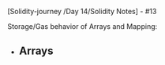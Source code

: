 
[Solidity-journey /Day 14/Solidity Notes] - #13


Storage/Gas behavior of Arrays and Mapping: 

- Arrays 
    - 

